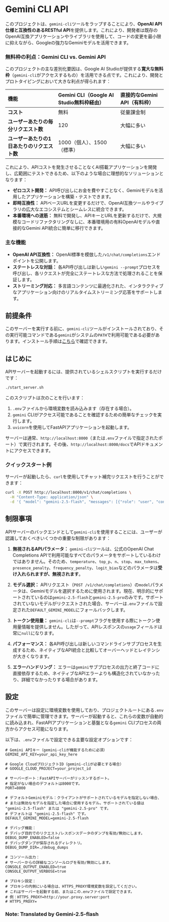 # Gemini CLI API

このプロジェクトは、`gemini-cli`ツールをラップすることにより、**OpenAI API仕様と互換性のあるRESTful API**を提供します。これにより、開発者は既存のOpenAI互換アプリケーションやライブラリを使用して、コードの変更を最小限に抑えながら、Googleの強力なGeminiモデルを活用できます。
### 無料枠の利点：Gemini CLI vs. Gemini API

このプロジェクトの主な差別化要因は、Google AI Studioが提供する**寛大な無料枠**（`gemini-cli`がアクセスするもの）を活用できる点です。これにより、開発とプロトタイピングにおいて大きな利点が得られます：

| 機能                               | Gemini CLI（Google AI Studio無料枠経由） | 直接的なGemini API（有料枠） |
| :--------------------------------- | :--------------------------------------- | :--------------------------- |
| **コスト**                         | 無料                                     | 従量課金制                   |
| **ユーザーあたりの毎分リクエスト数** | 120                                      | 大幅に多い                   |
| **ユーザーあたりの1日あたりのリクエスト数** | 1000（個人）、1500（標準）               | 大幅に多い                   |

これにより、APIコストを発生させることなくAI搭載アプリケーションを開発し、広範囲にテストできるため、以下のような場合に理想的なソリューションとなります：

-   **ゼロコスト開発：** API呼び出しにお金を費やすことなく、Geminiモデルを活用したアプリケーションを構築・テストできます。
-   **即時互換性：** APIベースURLを変更するだけで、OpenAI互換ツールやライブラリの広大なエコシステムとシームレスに統合できます。
-   **本番環境への道筋：** 無料で開発し、APIキーとURLを更新するだけで、大規模なコードリファクタリングなしに、本番環境用の有料OpenAIモデルや直接的なGemini API統合に簡単に移行できます。

### 主な機能
-   **OpenAI API互換性：** OpenAI標準を模倣した`/v1/chat/completions`エンドポイントを公開します。
-   **ステートレスな対話：** 各API呼び出しは新しい`gemini --prompt`プロセスを呼び出し、各リクエストが完全にステートレスな方法で処理されることを保証します。
-   **ストリーミング対応：** 多言語コンテンツに最適化された、インタラクティブなアプリケーション向けのリアルタイムストリーミング応答をサポートします。

## 前提条件

このサーバーを実行する前に、`gemini-cli`ツールがインストールされており、その実行可能コマンドである`gemini`がシステムの`PATH`で利用可能である必要があります。インストール手順は[こちら](https://github.com/GoogleCloudPlatform/generative-ai/tree/main/gemini/cli)で確認できます。

## はじめに

APIサーバーを起動するには、提供されているシェルスクリプトを実行するだけです：

```bash
./start_server.sh
```

このスクリプトは次のことを行います：
1.  `.env`ファイルから環境変数を読み込みます（存在する場合）。
2.  `gemini` CLIがアクセス可能であることを確認するための簡単なチェックを実行します。
3.  `uvicorn`を使用してFastAPIアプリケーションを起動します。

サーバーは通常、`http://localhost:8000`（または`.env`ファイルで指定されたポート）で実行されます。その後、`http://localhost:8000/docs`でAPIドキュメントにアクセスできます。

### クイックスタート例

サーバーが起動したら、`curl`を使用してチャット補完リクエストを行うことができます：

```bash
curl -X POST http://localhost:8000/v1/chat/completions \
  -H "Content-Type: application/json" \
  -d '{ "model": "gemini-2.5-flash", "messages": [{"role": "user", "content": "こんにちは、今日の調子はどうですか？"}], "stream": false }'
```


## 制限事項

APIサーバーのバックエンドとして`gemini-cli`を使用することには、ユーザーが認識しておくべきいくつかの重要な制限があります：

1.  **無視されるAPIパラメータ：** `gemini-cli`ツールは、公式のOpenAI Chat Completions APIで利用可能なすべてのパラメータをサポートしているわけではありません。そのため、`temperature`、`top_p`、`n`、`stop`、`max_tokens`、`presence_penalty`、`frequency_penalty`、`logit_bias`などのパラメータは**受け入れられますが、無視されます**。

2.  **モデル選択：** APIリクエスト（`POST /v1/chat/completions`）の`model`パラメータは、Geminiモデルを選択するために使用されます。現在、明示的にサポートされているのは`gemini-2.5-flash`と`gemini-2.5-pro`のみです。サポートされていないモデルがリクエストされた場合、サーバーは`.env`ファイルで設定された`DEFAULT_GEMINI_MODEL`にフォールバックします。

3.  **トークン使用量：** `gemini-cli`は`--prompt`フラグを使用する際にトークン使用量情報を提供しません。したがって、APIレスポンスの`usage`フィールドは常に`null`になります。

4.  **パフォーマンス：** 各API呼び出しは新しいコマンドラインサブプロセスを生成するため、ネイティブなAPI統合と比較してオーバーヘッドとレイテンシが大きくなります。

5.  **エラーハンドリング：** エラーは`gemini`サブプロセスの出力と終了コードに直接依存するため、ネイティブなAPIエラーよりも構造化されていなかったり、詳細でなかったりする場合があります。

## 設定

このサーバーは設定に環境変数を使用しており、プロジェクトルートにある`.env`ファイルで簡単に管理できます。サーバーが起動すると、これらの変数が自動的に読み込まれ、FastAPIアプリケーションと基盤となる`gemini` CLIプロセスの両方からアクセス可能になります。

以下は、`.env`ファイルで設定できる主要な設定オプションです：

```dotenv
# Gemini APIキー（gemini-cliが機能するために必須）
GEMINI_API_KEY=your_api_key_here

# Google CloudプロジェクトID（gemini-cliが必要とする場合）
# GOOGLE_CLOUD_PROJECT=your_project_id

# サーバーポート：FastAPIサーバーがリッスンするポート。
# 指定がない場合のデフォルトは8000です。
PORT=8000

# デフォルトGeminiモデル：クライアントがサポートされているモデルを指定しない場合、
# または無効なモデルを指定した場合に使用するモデル。サポートされている値は "gemini-2.5-flash" または "gemini-2.5-pro" です。
# デフォルトは "gemini-2.5-flash" です。
DEFAULT_GEMINI_MODEL=gemini-2.5-flash

# デバッグ機能：
# デバッグ目的でのリクエスト/レスポンスデータのダンプを有効/無効にします。
DEBUG_DUMP_ENABLED=false
# デバッグダンプが保存されるディレクトリ。
DEBUG_DUMP_DIR=./debug_dumps

# コンソール出力：
# サーバーからの詳細なコンソールログを有効/無効にします。
CONSOLE_OUTPUT_ENABLED=true
CONSOLE_OUTPUT_VERBOSE=true

# プロキシ設定：
# プロキシの内側にいる場合は、HTTPS_PROXY環境変数を設定してください。
# これはサーバーを起動する前、またはこの.envファイルで設定できます。
# 例：HTTPS_PROXY=http://your.proxy.server:port
# HTTPS_PROXY=
```

### Note: Translated by Gemini-2.5-flash